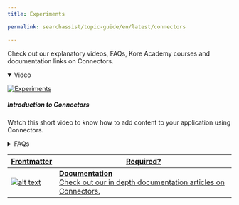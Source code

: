```yaml
---
title: Experiments

permalink: searchassist/topic-guide/en/latest/connectors

---
```

<!--#### Topic Guide
###### Connectors-->

  Check out our explanatory videos, FAQs, Kore Academy courses and documentation links on Connectors.

<details class="introduction-video" open>
  <summary>Video
  </summary>
  
   [![Experiments](images/VideoCoverImage.png)](https://player.vimeo.com/video/751566678?h=bde16d7268&badge=0&autopause=0&player_id=0&app_id=58479/embed)

  ##### Introduction to Connectors
  Watch this short video to know how to add content to your application using Connectors.

</details>

<details>
  <summary>FAQs
  </summary>

  <a class="doc-link" target="_blank" href="https://docs.kore.ai/searchassist/concepts/managing-content/connectors/">
 
  What are Connectors?


</a>

 <a class="doc-link" target="_blank" href="https://docs.kore.ai/searchassist/concepts/managing-content/connectors/#Ingesting_Content_and_Synchronization">
 
  How to ingest content and synchronize Connectors?



</details>

<a class="doc-link" target="_blank" href="https://docs.kore.ai/searchassist/concepts/managing-content/connectors/">

| Frontmatter | Required? |
|-------------|-------------|
| ![alt text](images/SA_Documentation.svg "Title") | **Documentation**  <br /> Check out our in depth documentation articles on Connectors. | 


</a>
